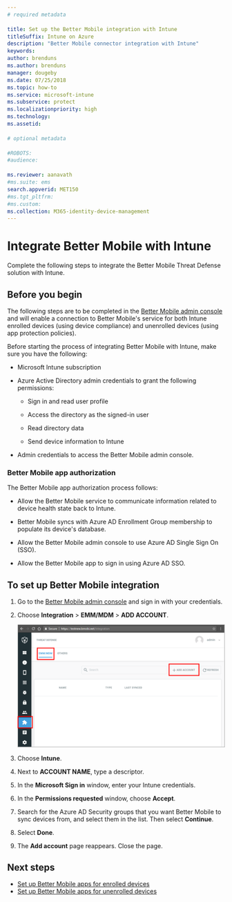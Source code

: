 ```yaml
---
# required metadata

title: Set up the Better Mobile integration with Intune
titleSuffix: Intune on Azure
description: "Better Mobile connector integration with Intune"
keywords:
author: brenduns
ms.author: brenduns
manager: dougeby
ms.date: 07/25/2018
ms.topic: how-to
ms.service: microsoft-intune
ms.subservice: protect
ms.localizationpriority: high
ms.technology:
ms.assetid: 

# optional metadata

#ROBOTS:
#audience:

ms.reviewer: aanavath
#ms.suite: ems
search.appverid: MET150
#ms.tgt_pltfrm:
#ms.custom:
ms.collection: M365-identity-device-management
---
```


# Integrate Better Mobile with Intune

Complete the following steps to integrate the Better Mobile Threat Defense solution with Intune.

## Before you begin

The following steps are to be completed in the [Better Mobile admin console](https://aad.bmobi.net) and will enable a connection to Better Mobile's service for both Intune enrolled devices (using device compliance) and unenrolled devices (using app protection policies).

Before starting the process of integrating Better Mobile with Intune, make sure you have the following:

- Microsoft Intune subscription

- Azure Active Directory admin credentials to grant the following permissions:

  - Sign in and read user profile

  - Access the directory as the signed-in user

  - Read directory data

  - Send device information to Intune

- Admin credentials to access the Better Mobile admin console.

### Better Mobile app authorization

The Better Mobile app authorization process follows:

- Allow the Better Mobile service to communicate information related to device health state back to Intune.

- Better Mobile syncs with Azure AD Enrollment Group membership to populate its device's database.

- Allow the Better Mobile admin console to use Azure AD Single Sign On (SSO).

- Allow the Better Mobile app to sign in using Azure AD SSO.

## To set up Better Mobile integration

1. Go to the [Better Mobile admin console](https://aad.bmobi.net) and sign in with your credentials.
2. Choose **Integration** > **EMM/MDM** > **ADD ACCOUNT**.

     ![Image of the Better Mobile admin console](./media/better-mobile-mtd-connector-integration/better_mobile_console.png)

3. Choose **Intune**.
4. Next to **ACCOUNT NAME**, type a descriptor.
5. In the **Microsoft Sign in** window, enter your Intune credentials.
6. In the **Permissions requested** window, choose **Accept**.
7. Search for the Azure AD Security groups that you want Better Mobile to sync devices from, and select them in the list. Then select **Continue**.
8. Select **Done**.
9. The **Add account** page reappears. Close the page.

## Next steps

- [Set up Better Mobile apps for enrolled devices](mtd-apps-ios-app-configuration-policy-add-assign.md)
- [Set up Better Mobile apps for unenrolled devices](mtd-add-apps-unenrolled-devices.md)
